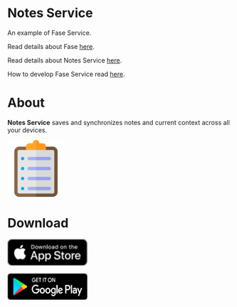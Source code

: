 # Notes Service

An example of Fase Service.

Read details about Fase [here](http://fase.io).

Read details about Notes Service [here](http://fase.io/notes_service/). 

How to develop Fase Service read [here](http://fase.io/converter_service/).

# About

**Notes Service** saves and synchronizes notes and current context across all your devices.

<img alt='Notes Service' src='https://github.com/igushev/fase_docs/raw/master/docs/images/examples/notes_color_16_00.png' width='128' height='128'>

# Download

<a href='https://itunes.apple.com/us/app/notes-service/id1406678770?ls=1&mt=8'><img alt='Download on the App Store' src='https://github.com/igushev/fase_docs/raw/master/docs/images/examples/Download_on_the_App_Store_Badge_US-UK_RGB_blk_092917.png' width='180' height='60'></a>

<a href='https://play.google.com/store/apps/details?id=com.notes_service'><img alt='Get it on Google Play' src='https://github.com/igushev/fase_docs/raw/master/docs/images/examples/google-play-badge.png' width='180' height='60'></a>
